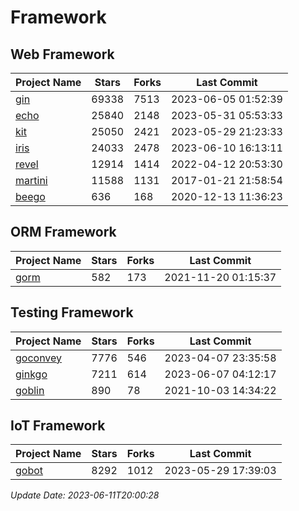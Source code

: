 # Framework

## Web Framework
| Project Name | Stars | Forks | Last Commit |
| ------------ | ----- | ----- | ----------- |
| [gin](https://github.com/gin-gonic/gin) | 69338 | 7513 | 2023-06-05 01:52:39 |
| [echo](https://github.com/labstack/echo) | 25840 | 2148 | 2023-05-31 05:53:33 |
| [kit](https://github.com/go-kit/kit) | 25050 | 2421 | 2023-05-29 21:23:33 |
| [iris](https://github.com/kataras/iris) | 24033 | 2478 | 2023-06-10 16:13:11 |
| [revel](https://github.com/revel/revel) | 12914 | 1414 | 2022-04-12 20:53:30 |
| [martini](https://github.com/go-martini/martini) | 11588 | 1131 | 2017-01-21 21:58:54 |
| [beego](https://github.com/astaxie/beego) | 636 | 168 | 2020-12-13 11:36:23 |

## ORM Framework
| Project Name | Stars | Forks | Last Commit |
| ------------ | ----- | ----- | ----------- |
| [gorm](https://github.com/jinzhu/gorm) | 582 | 173 | 2021-11-20 01:15:37 |

## Testing Framework
| Project Name | Stars | Forks | Last Commit |
| ------------ | ----- | ----- | ----------- |
| [goconvey](https://github.com/smartystreets/goconvey) | 7776 | 546 | 2023-04-07 23:35:58 |
| [ginkgo](https://github.com/onsi/ginkgo) | 7211 | 614 | 2023-06-07 04:12:17 |
| [goblin](https://github.com/franela/goblin) | 890 | 78 | 2021-10-03 14:34:22 |

## IoT Framework
| Project Name | Stars | Forks | Last Commit |
| ------------ | ----- | ----- | ----------- |
| [gobot](https://github.com/hybridgroup/gobot) | 8292 | 1012 | 2023-05-29 17:39:03 |

*Update Date: 2023-06-11T20:00:28*